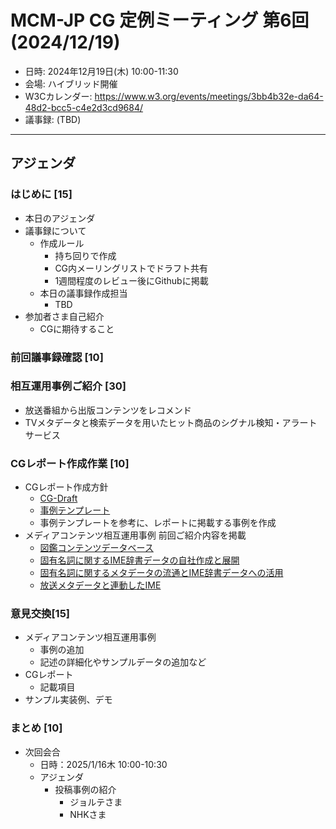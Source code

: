 # MCM-JP CG 定例ミーティング 第6回 (2024/12/19)

- 日時: 2024年12月19日(木) 10:00-11:30
- 会場: ハイブリッド開催
- W3Cカレンダー: https://www.w3.org/events/meetings/3bb4b32e-da64-48d2-bcc5-c4e2d3cd9684/
- 議事録: (TBD)
  
---
## アジェンダ

### はじめに [15]
- 本日のアジェンダ
- 議事録について
  - 作成ルール
    - 持ち回りで作成
    - CG内メーリングリストでドラフト共有
    - 1週間程度のレビュー後にGithubに掲載
  - 本日の議事録作成担当
     - TBD
- 参加者さま自己紹介
  - CGに期待すること

### 前回議事録確認 [10]
  
### 相互運用事例ご紹介 [30]
- 放送番組から出版コンテンツをレコメンド
- TVメタデータと検索データを用いたヒット商品のシグナル検知・アラートサービス

### CGレポート作成作業 [10]
  - CGレポート作成方針
    - [CG-Draft](https://w3c-cg.github.io/mcm-jp/reports/cg-report.html)
    - [事例テンプレート](../../reports/use-cases/template/use-case.md)
    - 事例テンプレートを参考に、レポートに掲載する事例を作成
  - メディアコンテンツ相互運用事例 前回ご紹介内容を掲載
    - [図鑑コンテンツデータベース](../../reports/use-cases/visual-dictionary/use-case.md)
    - [固有名詞に関するIME辞書データの自社作成と展開](../../reports/use-cases/IME/use-case-1.md)
    - [固有名詞に関するメタデータの流通とIME辞書データへの活用](../../reports/use-cases/IME/use-case-2.md)
    - [放送メタデータと連動したIME](../../reports/use-cases/IME/use-case-3.md)

### 意見交換[15]
- メディアコンテンツ相互運用事例
  - 事例の追加
  - 記述の詳細化やサンプルデータの追加など
- CGレポート
  - 記載項目
- サンプル実装例、デモ


### まとめ [10]
- 次回会合
  - 日時：2025/1/16木 10:00-10:30
  - アジェンダ
    - 投稿事例の紹介
      - ジョルテさま
      - NHKさま

